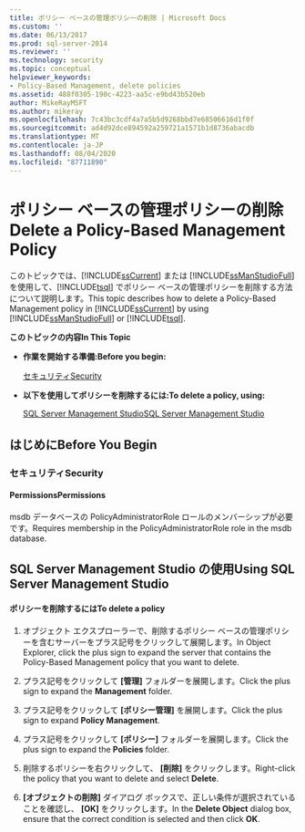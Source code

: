 ```yaml
---
title: ポリシー ベースの管理ポリシーの削除 | Microsoft Docs
ms.custom: ''
ms.date: 06/13/2017
ms.prod: sql-server-2014
ms.reviewer: ''
ms.technology: security
ms.topic: conceptual
helpviewer_keywords:
- Policy-Based Management, delete policies
ms.assetid: 488f0305-190c-4223-aa5c-e9bd43b520eb
author: MikeRayMSFT
ms.author: mikeray
ms.openlocfilehash: 7c43bc3cdf4a7a5b5d9268bbd7e68506616d1f0f
ms.sourcegitcommit: ad4d92dce894592a259721a1571b1d8736abacdb
ms.translationtype: MT
ms.contentlocale: ja-JP
ms.lasthandoff: 08/04/2020
ms.locfileid: "87711890"
---
```

# <a name="delete-a-policy-based-management-policy"></a><span data-ttu-id="4ba81-102">ポリシー ベースの管理ポリシーの削除</span><span class="sxs-lookup"><span data-stu-id="4ba81-102">Delete a Policy-Based Management Policy</span></span>
  <span data-ttu-id="4ba81-103">このトピックでは、[!INCLUDE[ssCurrent](../../includes/sscurrent-md.md)] または [!INCLUDE[ssManStudioFull](../../includes/ssmanstudiofull-md.md)] を使用して、[!INCLUDE[tsql](../../includes/tsql-md.md)] でポリシー ベースの管理ポリシーを削除する方法について説明します。</span><span class="sxs-lookup"><span data-stu-id="4ba81-103">This topic describes how to delete a Policy-Based Management policy in [!INCLUDE[ssCurrent](../../includes/sscurrent-md.md)] by using [!INCLUDE[ssManStudioFull](../../includes/ssmanstudiofull-md.md)] or [!INCLUDE[tsql](../../includes/tsql-md.md)].</span></span>  
  
 <span data-ttu-id="4ba81-104">**このトピックの内容**</span><span class="sxs-lookup"><span data-stu-id="4ba81-104">**In This Topic**</span></span>  
  
-   <span data-ttu-id="4ba81-105">**作業を開始する準備:**</span><span class="sxs-lookup"><span data-stu-id="4ba81-105">**Before you begin:**</span></span>  
  
     [<span data-ttu-id="4ba81-106">セキュリティ</span><span class="sxs-lookup"><span data-stu-id="4ba81-106">Security</span></span>](#Security)  
  
-   <span data-ttu-id="4ba81-107">**以下を使用してポリシーを削除するには:**</span><span class="sxs-lookup"><span data-stu-id="4ba81-107">**To delete a policy, using:**</span></span>  
  
     [<span data-ttu-id="4ba81-108">SQL Server Management Studio</span><span class="sxs-lookup"><span data-stu-id="4ba81-108">SQL Server Management Studio</span></span>](#SSMSProcedure)  
  
##  <a name="before-you-begin"></a><a name="BeforeYouBegin"></a> <span data-ttu-id="4ba81-109">はじめに</span><span class="sxs-lookup"><span data-stu-id="4ba81-109">Before You Begin</span></span>  
  
###  <a name="security"></a><a name="Security"></a> <span data-ttu-id="4ba81-110">セキュリティ</span><span class="sxs-lookup"><span data-stu-id="4ba81-110">Security</span></span>  
  
####  <a name="permissions"></a><a name="Permissions"></a> <span data-ttu-id="4ba81-111">Permissions</span><span class="sxs-lookup"><span data-stu-id="4ba81-111">Permissions</span></span>  
 <span data-ttu-id="4ba81-112">msdb データベースの PolicyAdministratorRole ロールのメンバーシップが必要です。</span><span class="sxs-lookup"><span data-stu-id="4ba81-112">Requires membership in the PolicyAdministratorRole role in the msdb database.</span></span>  
  
##  <a name="using-sql-server-management-studio"></a><a name="SSMSProcedure"></a> <span data-ttu-id="4ba81-113">SQL Server Management Studio の使用</span><span class="sxs-lookup"><span data-stu-id="4ba81-113">Using SQL Server Management Studio</span></span>  
  
#### <a name="to-delete-a-policy"></a><span data-ttu-id="4ba81-114">ポリシーを削除するには</span><span class="sxs-lookup"><span data-stu-id="4ba81-114">To delete a policy</span></span>  
  
1.  <span data-ttu-id="4ba81-115">オブジェクト エクスプローラーで、削除するポリシー ベースの管理ポリシーを含むサーバーをプラス記号をクリックして展開します。</span><span class="sxs-lookup"><span data-stu-id="4ba81-115">In Object Explorer, click the plus sign to expand the server that contains the Policy-Based Management policy that you want to delete.</span></span>  
  
2.  <span data-ttu-id="4ba81-116">プラス記号をクリックして **[管理]** フォルダーを展開します。</span><span class="sxs-lookup"><span data-stu-id="4ba81-116">Click the plus sign to expand the **Management** folder.</span></span>  
  
3.  <span data-ttu-id="4ba81-117">プラス記号をクリックして **[ポリシー管理]** を展開します。</span><span class="sxs-lookup"><span data-stu-id="4ba81-117">Click the plus sign to expand **Policy Management**.</span></span>  
  
4.  <span data-ttu-id="4ba81-118">プラス記号をクリックして **[ポリシー]** フォルダーを展開します。</span><span class="sxs-lookup"><span data-stu-id="4ba81-118">Click the plus sign to expand the **Policies** folder.</span></span>  
  
5.  <span data-ttu-id="4ba81-119">削除するポリシーを右クリックして、 **[削除]** をクリックします。</span><span class="sxs-lookup"><span data-stu-id="4ba81-119">Right-click the policy that you want to delete and select **Delete**.</span></span>  
  
6.  <span data-ttu-id="4ba81-120">**[オブジェクトの削除]** ダイアログ ボックスで、正しい条件が選択されていることを確認し、 **[OK]** をクリックします。</span><span class="sxs-lookup"><span data-stu-id="4ba81-120">In the **Delete Object** dialog box, ensure that the correct condition is selected and then click **OK**.</span></span>  
  
  
